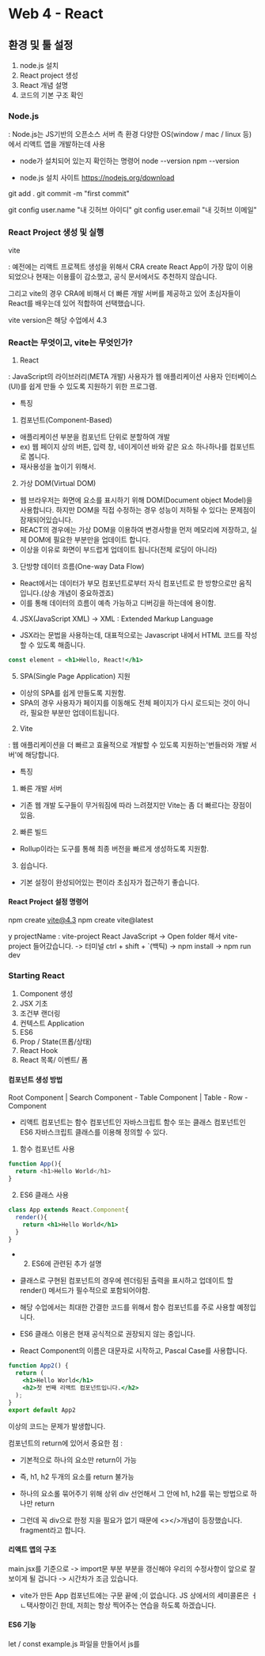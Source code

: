 # Web 4 - React

## 환경 및 툴 설정

1. node.js 설치
2. React project 생성
3. React 개념 설명
4. 코드의 기본 구조 확인

### Node.js
: Node.js는 JS기반의 오픈소스 서버 측 환경
  다양한 OS(window / mac / linux 등)에서 리액트 앱을 개발하는데 사용

- node가 설치되어 있는지 확인하는 명령어
 node --version
 npm --version

 - node.js 설치 사이트
 https://nodejs.org/download


git add .
git commit -m "first commit"

git config user.name "내 깃허브 아이디"
git config user.email "내 깃허브 이메일"

### React Project 생성 및 실행
vite

: 예전에는 리액트 프로젝트 생성을 위해서 CRA create React App이 가장 많이 이용되었으나 현재는 이용률이 감소했고, 공식 문서에서도 추천하지 않습니다.

그리고 vite의 경우 CRA에 비해서 더 빠른 개발 서버를 제공하고 있어 초심자들이 React를 배우는데 있어 적합하여 선택했습니다.

vite version은 해당 수업에서 4.3

### React는 무엇이고, vite는 무엇인가?

1. React

: JavaScript의 라이브러리(META 개발) 사용자가 웹 애플리케이션 사용자 인터베이스(UI)를 쉽게 만들 수 있도록 지원하기 위한 프로그램.

- 특징
1. 컴포넌트(Component-Based)
- 애플리케이션 부분을 컴포넌트 단위로 분할하여 개발
- ex) 웹 페이지 상의 버튼, 입력 창, 네이게이션 바와 같은 요소 하나하나를 컴포넌트로 봅니다.
- 재사용성을 높이기 위해서.
2. 가상 DOM(Virtual DOM)
- 웹 브라우저는 화면에 요소를 표시하기 위해 DOM(Document object Model)을 사용합니다. 하지만 DOM을 직접 수정하는 경우 성능이 저하될 수 있다는 문제점이 잠재되어있습니다.
- REACT의 경우에는 가상 DOM을 이용하여 변경사항을 먼저 메모리에 저장하고, 실제 DOM에 필요한 부분만을 업데이트 합니다.
- 이상을 이유로 화면이 부드럽게 업데이트 됩니다(전체 로딩이 아니라)
3. 단방향 데이터 흐름(One-way Data Flow)
- React에서는 데이터가 부모 컴포넌트로부터 자식 컴포넌트로 한 방향으로만 움직입니다.(상송 개념이 중요하겠죠)
- 이를 통해 데이터의 흐름이 예측 가능하고 디버깅을 하는데에 용이함.
4. JSX(JavaScript XML) -> XML : Extended Markup Language
- JSX라는 문법을 사용하는데, 대표적으로는 Javascript 내에서 HTML 코드를 작성할 수 있도록 해줍니다.

```jsx
const element = <h1>Hello, React!</h1>
```
5. SPA(Single Page Application) 지원
- 이상의 SPA를 쉽게 만들도록 지원함.
- SPA의 경우 사용자가 페이지를 이동해도 전체 페이지가 다시 로드되는 것이 아니라, 필요한 부분만 업데이트됩니다.


2. Vite

: 웹 애플리케이션을 더 빠르고 효율적으로 개발할 수 있도록 지원하는'번들러와 개발 서버'에 해당합니다.

- 특징
1. 빠른 개발 서버
- 기존 웹 개발 도구들이 무거워짐에 따라 느려졌지만 Vite는 좀 더 빠르다는 장점이 있음.
2. 빠른 빌드
- Rollup이라는 도구를 통해 최종 버전을 빠르게 생성하도록 지원함.
3. 쉽습니다.
- 기본 설정이 완성되어있는 편이라 초심자가 접근하기 좋습니다.

#### React Project 설정 명령어

npm create vite@4.3
npm create vite@latest

y
projectName : vite-project
React
JavaScript
-> Open folder 해서 vite-project 들어갔습니다.
-> 터미널 ctrl + shift + `(백틱)
-> npm install
-> npm run dev

### Starting React
1. Component 생성
2. JSX 기초
3. 조건부 랜더링
4. 컨텍스트 Application
5. ES6
6. Prop / State(프롭/상태)
7. React Hook
8. React 목록/ 이벤트/ 폼

#### 컴포넌트 생성 방법
Root Component
  |
Search Component - Table Component
                        |
                  Table - Row - Component

- 리액트 컴포넌트는 함수 컴포넌트인 자바스크립트 함수 또는 클래스 컴포넌트인 ES6 자바스크립트 클래스를 이용해 정의할 수 있다.

1. 함수 컴포넌트 사용
```js
function App(){
  return <h1>Hello World</h1>  
}

```
2. ES6 클래스 사용
```jsx
class App extends React.Component{
  render(){
    return <h1>Hello World</h1>
  }
}
```

- 2. ES6에 관련된 추가 설명
- 클래스로 구현된 컴포넌트의 경우에 렌더링된 출력을 표시하고 업데이트 할 render() 메서드가 필수적으로 포함되어야함.

- 해당 수업에서는 최대한 간결한 코드를 위해서 함수 컴포넌트를 주로 사용할 예정입니다.

- ES6 클래스 이용은 현재 공식적으로 권장되지 않는 중입니다.

* React Component의 이름은 대문자로 시작하고, Pascal Case를 사용합니다.

```jsx
function App2() {
  return (
    <h1>Hello World</h1>
    <h2>첫 번째 리액트 컴포넌트입니다.</h2>
  );
}
export default App2
```

이상의 코드는 문제가 발생합니다.

컴포넌트의 return에 있어서 중요한 점 :
- 기본적으로 하나의 요소만 return이 가능
- 즉, h1, h2 두개의 요소를 return 불가능

- 하나의 요소롤 묶어주기 위해 상위 div 선언해서 그 안에 h1, h2를 묶는 방법으로 하나만 return

- 그런데 꼭 div으로 한정 지을 필요가 없기 때문에 <></>개념이 등장했습니다.
fragment라고 합니다.

#### 리액트 앱의 구조
main.jsx를 기준으로 -> import문 부분 <App /> 부분을 갱신해야 우리의 수정사항이 앞으로 잘 보이게 될 겁니다 -> 시간차가 조금 있습니다.

* vite가 만든 App 컴포넌트에는 구문 끝에 ;이 없습니다. JS 상에서의 세미콜론은 ㅓㄴ택사항이긴 한데, 저희는 항상 찍어주는 연습을 하도록 하겠습니다.

#### ES6 기능

let / const
example.js 파일을 만들어서 js를 